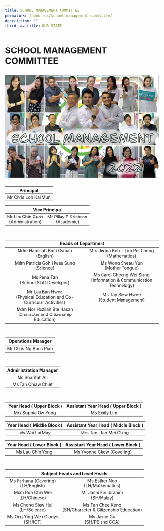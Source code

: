 ```yaml
---
title: SCHOOL MANAGEMENT COMMITTEE
permalink: /about-us/school-management-committee/
description: ""
third_nav_title: OUR STAFF
---
```



# SCHOOL MANAGEMENT COMMITTEE
![](/images/About%20Us/IMG_1613.png)

|       Principal      |
|:--------------------:|
| Mr Chris Loh Kai Mun |


<table>
<thead>
  <tr>
    <th colspan="2" style = "text-align: center" >Vice Principal  </th>
  </tr>
</thead>
<tbody>
  <tr>
    <td style = "text-align: center" >Mr Lim Chin Guan<br>(Administration)</td>
    <td style = "text-align: center" > Mr Pillay P Krishnan<br>(Academic) </td>
  </tr>
</tbody>
</table>

<br>

<table>
<thead>
  <tr>
    <th colspan="2" style = "text-align: center">Heads of Department</th>
  </tr>
</thead>
<tbody>
  <tr>
    <td style = "text-align: center">Mdm Hamidah Binti Osman <br>(English)<br></td>
    <td style = "text-align: center">Mrs Jerica Koh - Lim Pei Cheng<br>(Mathematics)</td>
  </tr>
  <tr>
    <td style = "text-align: center">Mdm Patricia Goh Hwee Sung<br>(Science)</td>
    <td style = "text-align: center">Ms Wong Sheau Yun<br>(Mother Tongue)</td>
  </tr>
  <tr>
    <td style = "text-align: center"> Ms Rena Tan <br>(School Staff Developer)<br></td>
    <td style = "text-align: center">Ms Carol Cheong Wei Siang<br>(Information &amp; Communication Technology)</td>
  </tr>
  <tr>
    <td style = "text-align: center">Mr Lau Ban Hwee<br>(Physical Education and Co-Curricular Activities) </td>
    <td style = "text-align: center">Ms Tay Siew Hwee<br> (Student Management)<br></td>
  </tr>
  <tr>
    <td style = "text-align: center"> Mdm Nor Hazilah Bte Hasan<br>(Character and Citizenship Education)</td>
    <td> </td>
  </tr>
</tbody>
</table>

<br>

|   Operations Manager  |
|:---------------------:|
| Mr Chris Ng Boon Pian |

<br>

| Administration Manager |
|:---:|
| Ms Sharifah Ali  
Ms Tan Chiaw Chiet |

<br>

|  Year Head ( Upper Block ) | Assistant Year Head ( Upper Block ) |
|:---:|:---:|
| Mrs Sophia Ow Yong | Ms Emily Lim |

|  Year Head ( Middle Block ) | Assistant Year Head ( Middle Block ) |
|:---------------------------:|:------------------------------------:|
|        Ms Wai Lai May       |         Mrs Tan-Tan Mei Ching        |

|  Year Head ( Lower Block )  | Assistant Year Head ( Lower Block )   |
|:---------------------------:|:-------------------------------------:|
|      Ms Lau Chin Yong       |       Ms Yvonne Chew (Covering)       |

<br>

<table>
<thead>
  <tr>
    <th colspan="2" style = "text-align: center">Subject Heads and Level Heads</th>
  </tr>
</thead>
<tbody>
  <tr>
    <td style = "text-align: center">Ms Farhana (Covering)<br>(LH/English)</td>
    <td style = "text-align: center">Ms Esther Neo<br>(LH/Mathematics)<br></td>
  </tr>
  <tr>
    <td style = "text-align: center">Mdm Pua Chia Wei<br>(LH/Chinese)<br></td>
    <td style = "text-align: center">Mr Jasni Bin Ibrahim<br>(SH/Malay)</td>
  </tr>
  <tr>
    <td style = "text-align: center">Ms Chong Siew Hui<br>(LH/Science)<br></td>
    <td style = "text-align: center">Ms Tan Chee Keng<br>(SH/Character &amp; Citizenship Education)</td>
  </tr>
  <tr>
    <td style = "text-align: center"> Ms Ong Ying Wen Gladys<br>(SH/ICT)<br></td>
    <td style = "text-align: center">Ms Jamie Gu<br>(SH/PE and CCA) </td>
  </tr>
</tbody>
</table>